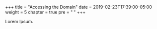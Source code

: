+++
title = "Accessing the Domain"
date = 2019-02-23T17:39:00-05:00
weight = 5
chapter = true
pre = "<b> </b>"
+++



Lorem Ipsum.
